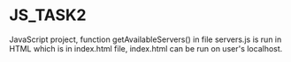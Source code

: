 # JS_TASK2
JavaScript project, function getAvailableServers() in file servers.js is run in HTML which is in index.html file, index.html can be run on user's localhost.
